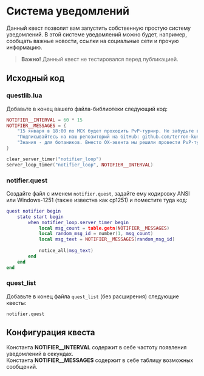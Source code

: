 # Система уведомлений
Данный квест позволит вам запустить собственную простую систему уведомлений. В этой системе уведомлений можно будет, например, сообщать важные новости, ссылки на социальные сети и прочую информацию.

> **Важно!** Данный квест не тестировался перед публикацией.

## Исходный код
### questlib.lua
Добавьте в конец вашего файла-библиотеки следующий код:

````lua
NOTIFIER__INTERVAL = 60 * 15
NOTIFIER__MESSAGES = {
	"15 января в 18:00 по МСК будет проходить PvP-турнир. Не забудьте взять с собой своё эго. ",
	"Подписывайтесь на наш репозиторий на GitHub: github.com/terron-kun/quest-functions ",
	"Знания - для ботаников. Вместо ОХ-эвента мы решили провести PvP-турнир. "
}

clear_server_timer("notifier_loop")
server_loop_timer("notifier_loop", NOTIFIER__INTERVAL)
````

### notifier.quest
Создайте файл с именем `notifier.quest`, задайте ему кодировку ANSI или Windows-1251 (также известна как cp1251) и поместите туда код: 

````lua
quest notifier begin
	state start begin
		when notifier_loop.server_timer begin
			local msg_count = table.getn(NOTIFIER__MESSAGES)
			local random_msg_id = number(1, msg_count)
			local msg_text = NOTIFIER__MESSAGES[random_msg_id]
		
			notice_all(msg_text)
		end
	end
end
````

### quest_list
Добавьте в конец файла `quest_list` (без расширения) следующие квесты:

````
notifier.quest
````

## Конфигурация квеста
Константа **NOTIFIER__INTERVAL** содержит в себе частоту появления уведомлений в секундах.<br>
Константа **NOTIFIER__MESSAGES** содержит в себе таблицу возможных сообщений.
